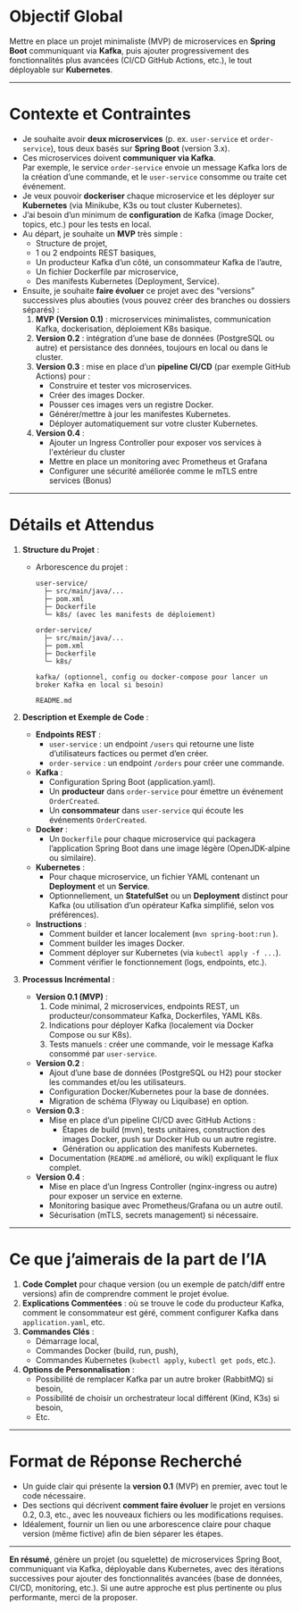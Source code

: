 # **Objectif Global**

Mettre en place un projet minimaliste (MVP) de microservices en **Spring Boot** communiquant via **Kafka**, puis ajouter progressivement des fonctionnalités plus avancées (CI/CD GitHub Actions, etc.), le tout déployable sur **Kubernetes**.

---

# **Contexte et Contraintes**

- Je souhaite avoir **deux microservices** (p. ex. `user-service` et `order-service`), tous deux basés sur **Spring Boot** (version 3.x).
- Ces microservices doivent **communiquer via Kafka**.  
  Par exemple, le service `order-service` envoie un message Kafka lors de la création d’une commande, et le `user-service` consomme ou traite cet événement.
- Je veux pouvoir **dockeriser** chaque microservice et les déployer sur **Kubernetes** (via Minikube, K3s ou tout cluster Kubernetes).
- J’ai besoin d’un minimum de **configuration** de Kafka (image Docker, topics, etc.) pour les tests en local.
- Au départ, je souhaite un **MVP** très simple :
    - Structure de projet,
    - 1 ou 2 endpoints REST basiques,
    - Un producteur Kafka d’un côté, un consommateur Kafka de l’autre,
    - Un fichier Dockerfile par microservice,
    - Des manifests Kubernetes (Deployment, Service).
- Ensuite, je souhaite **faire évoluer** ce projet avec des “versions” successives plus abouties (vous pouvez créer des branches ou dossiers séparés) :
    1. **MVP (Version 0.1)** : microservices minimalistes, communication Kafka, dockerisation, déploiement K8s basique.
    2. **Version 0.2** : intégration d’une base de données (PostgreSQL ou autre) et persistance des données, toujours en local ou dans le cluster.
    3. **Version 0.3** : mise en place d’un **pipeline CI/CD** (par exemple GitHub Actions) pour :
        - Construire et tester vos microservices.
        - Créer des images Docker.
        - Pousser ces images vers un registre Docker.
        - Générer/mettre à jour les manifestes Kubernetes.
        - Déployer automatiquement sur votre cluster Kubernetes.
    4. **Version 0.4** :
       - Ajouter un Ingress Controller pour exposer vos services à l'extérieur du cluster
       - Mettre en place un monitoring avec Prometheus et Grafana
       - Configurer une sécurité améliorée comme le mTLS entre services (Bonus)

---

# **Détails et Attendus**

1. **Structure du Projet** :
    - Arborescence du projet :
      ```
      user-service/
        ├─ src/main/java/...
        ├─ pom.xml
        ├─ Dockerfile
        └─ k8s/ (avec les manifests de déploiement)
 
      order-service/
        ├─ src/main/java/...
        ├─ pom.xml
        ├─ Dockerfile
        └─ k8s/
 
      kafka/ (optionnel, config ou docker-compose pour lancer un broker Kafka en local si besoin)
 
      README.md
      ```

2. **Description et Exemple de Code** :
    - **Endpoints REST** :
        - `user-service` : un endpoint `/users` qui retourne une liste d’utilisateurs factices ou permet d’en créer.
        - `order-service` : un endpoint `/orders` pour créer une commande.
    - **Kafka** :
        - Configuration Spring Boot (application.yaml).
        - Un **producteur** dans `order-service` pour émettre un événement `OrderCreated`.
        - Un **consommateur** dans `user-service` qui écoute les événements `OrderCreated`.
    - **Docker** :
        - Un `Dockerfile` pour chaque microservice qui packagera l’application Spring Boot dans une image légère (OpenJDK-alpine ou similaire).
    - **Kubernetes** :
        - Pour chaque microservice, un fichier YAML contenant un **Deployment** et un **Service**.
        - Optionnellement, un **StatefulSet** ou un **Deployment** distinct pour Kafka (ou utilisation d’un opérateur Kafka simplifié, selon vos préférences).
    - **Instructions** :
        - Comment builder et lancer localement (`mvn spring-boot:run` ).
        - Comment builder les images Docker.
        - Comment déployer sur Kubernetes (via `kubectl apply -f ...`).
        - Comment vérifier le fonctionnement (logs, endpoints, etc.).

3. **Processus Incrémental** :
    - **Version 0.1 (MVP)** :
        1. Code minimal, 2 microservices, endpoints REST, un producteur/consommateur Kafka, Dockerfiles, YAML K8s.
        2. Indications pour déployer Kafka (localement via Docker Compose ou sur K8s).
        3. Tests manuels : créer une commande, voir le message Kafka consommé par `user-service`.
    - **Version 0.2** :
        - Ajout d’une base de données (PostgreSQL ou H2) pour stocker les commandes et/ou les utilisateurs.
        - Configuration Docker/Kubernetes pour la base de données.
        - Migration de schéma (Flyway ou Liquibase) en option.
    - **Version 0.3** :
        - Mise en place d’un pipeline CI/CD avec GitHub Actions :
            - Étapes de build (mvn), tests unitaires, construction des images Docker, push sur Docker Hub ou un autre registre.
            - Génération ou application des manifests Kubernetes.
        - Documentation (`README.md` amélioré, ou wiki) expliquant le flux complet.
    - **Version 0.4** :
        - Mise en place d’un Ingress Controller (nginx-ingress ou autre) pour exposer un service en externe.
        - Monitoring basique avec Prometheus/Grafana ou un autre outil.
        - Sécurisation (mTLS, secrets management) si nécessaire.

---

# **Ce que j’aimerais de la part de l’IA**

1. **Code Complet** pour chaque version (ou un exemple de patch/diff entre versions) afin de comprendre comment le projet évolue.
2. **Explications Commentées** : où se trouve le code du producteur Kafka, comment le consommateur est géré, comment configurer Kafka dans `application.yaml`, etc.
3. **Commandes Clés** :
    - Démarrage local,
    - Commandes Docker (build, run, push),
    - Commandes Kubernetes (`kubectl apply`, `kubectl get pods`, etc.).
4. **Options de Personnalisation** :
    - Possibilité de remplacer Kafka par un autre broker (RabbitMQ) si besoin,
    - Possibilité de choisir un orchestrateur local différent (Kind, K3s) si besoin,
    - Etc.

---

# **Format de Réponse Recherché**

- Un guide clair qui présente la **version 0.1** (MVP) en premier, avec tout le code nécessaire.
- Des sections qui décrivent **comment faire évoluer** le projet en versions 0.2, 0.3, etc., avec les nouveaux fichiers ou les modifications requises.
- Idéalement, fournir un lien ou une arborescence claire pour chaque version (même fictive) afin de bien séparer les étapes.

---

**En résumé**, génère un projet (ou squelette) de microservices Spring Boot, communiquant via Kafka, déployable dans Kubernetes, avec des itérations successives pour ajouter des fonctionnalités avancées (base de données, CI/CD, monitoring, etc.). Si une autre approche est plus pertinente ou plus performante, merci de la proposer.

